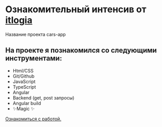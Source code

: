 # Ознакомительный интенсив от [itlogia](itlogia.ru)

Название проекта cars-app

## На проекте я познакомился со следующими инструментами:
- Html/CSS
- Git/Github
- JavaScript 
- TypeScript
- Angular
- Backend (get, post запросы)
- Angular  build 
- ✨Magic ✨


[Ознакомиться с работой.](https://vladimirmakarof.github.io/cars-app/ "смотреть")
